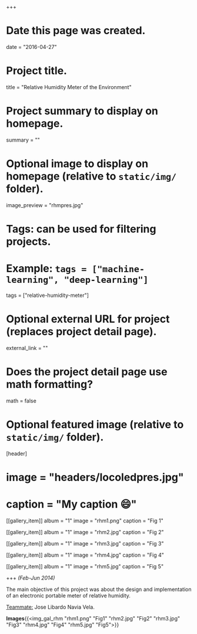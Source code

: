 +++
# Date this page was created.
date = "2016-04-27"

# Project title.
title = "Relative Humidity Meter of the Environment"

# Project summary to display on homepage.
summary = ""

# Optional image to display on homepage (relative to `static/img/` folder).
image_preview = "rhmpres.jpg"

# Tags: can be used for filtering projects.
# Example: `tags = ["machine-learning", "deep-learning"]`
tags = ["relative-humidity-meter"]

# Optional external URL for project (replaces project detail page).
external_link = ""

# Does the project detail page use math formatting?
math = false

# Optional featured image (relative to `static/img/` folder).
[header]
# image = "headers/locoledpres.jpg"
# caption = "My caption :smile:"

[[gallery_item]]
 album = "1"
 image = "rhm1.png"
 caption = "Fig 1"
    
[[gallery_item]]
 album = "1"
 image = "rhm2.jpg"
 caption = "Fig 2"

[[gallery_item]]
 album = "1"
 image = "rhm3.jpg"
 caption = "Fig 3"
    
[[gallery_item]]
 album = "1"
 image = "rhm4.jpg"
 caption = "Fig 4"

[[gallery_item]]
 album = "1"
 image = "rhm5.jpg"
 caption = "Fig 5"

+++
*(Feb-Jun 2014)*

<p align="justify">The main objective of this project was about the design and implementation of an electronic portable meter of relative humidity.</p>

<p><u>Teammate:</u> Jose Libardo Navia Vela.</p>

**Images**{{<img_gal_rhm "rhm1.png" "Fig1" "rhm2.jpg" "Fig2" "rhm3.jpg" "Fig3" "rhm4.jpg" "Fig4" "rhm5.jpg" "Fig5">}}
